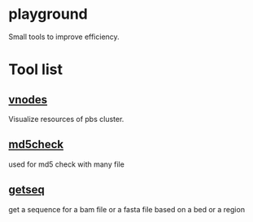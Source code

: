 # playground
Small tools to improve efficiency.
# Tool list
## [vnodes](./vnodes/)
Visualize resources of pbs cluster.
## [md5check](./md5check)
used for md5 check with many file
## [getseq](./getseq)
get a sequence for a bam file or a fasta file based on a bed or a region 
